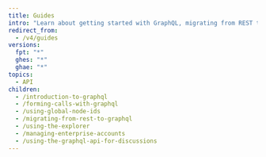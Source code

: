 ```yaml
---
title: Guides
intro: "Learn about getting started with GraphQL, migrating from REST to GraphQL, and how to use the GitHub GraphQL API for a variety of tasks."
redirect_from:
  - /v4/guides
versions:
  fpt: "*"
  ghes: "*"
  ghae: "*"
topics:
  - API
children:
  - /introduction-to-graphql
  - /forming-calls-with-graphql
  - /using-global-node-ids
  - /migrating-from-rest-to-graphql
  - /using-the-explorer
  - /managing-enterprise-accounts
  - /using-the-graphql-api-for-discussions
---
```


